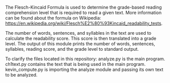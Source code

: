 The Flesch-Kincaid Formula is used to determine the grade-based reading comprehension level that is required to read a given text. More information can be found about the formula on Wikipedia: https://en.wikipedia.org/wiki/Flesch%E2%80%93Kincaid_readability_tests.

The number of words, sentences, and syllables in the text are used to calculate the readability score. This score is then translated into a grade level. The output of this module prints the number of words, sentences, syllables, reading score, and the grade level to standard output.

To clarify the files located in this repository:
analyze.py is the main program.
ch1text.py contains the text that is being used in the main program. 
kevin_compute.py is importing the analyze module and passing its own text to be analyzed.
